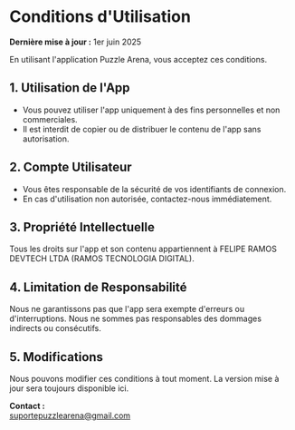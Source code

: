 # Conditions d'Utilisation

**Dernière mise à jour :** 1er juin 2025

En utilisant l'application Puzzle Arena, vous acceptez ces conditions.

## 1. Utilisation de l'App

- Vous pouvez utiliser l'app uniquement à des fins personnelles et non commerciales.
- Il est interdit de copier ou de distribuer le contenu de l'app sans autorisation.

## 2. Compte Utilisateur

- Vous êtes responsable de la sécurité de vos identifiants de connexion.
- En cas d'utilisation non autorisée, contactez-nous immédiatement.

## 3. Propriété Intellectuelle

Tous les droits sur l'app et son contenu appartiennent à FELIPE RAMOS DEVTECH LTDA (RAMOS TECNOLOGIA DIGITAL).

## 4. Limitation de Responsabilité

Nous ne garantissons pas que l'app sera exempte d'erreurs ou d'interruptions. Nous ne sommes pas responsables des dommages indirects ou consécutifs.

## 5. Modifications

Nous pouvons modifier ces conditions à tout moment. La version mise à jour sera toujours disponible ici.

**Contact :**  
suportepuzzlearena@gmail.com
